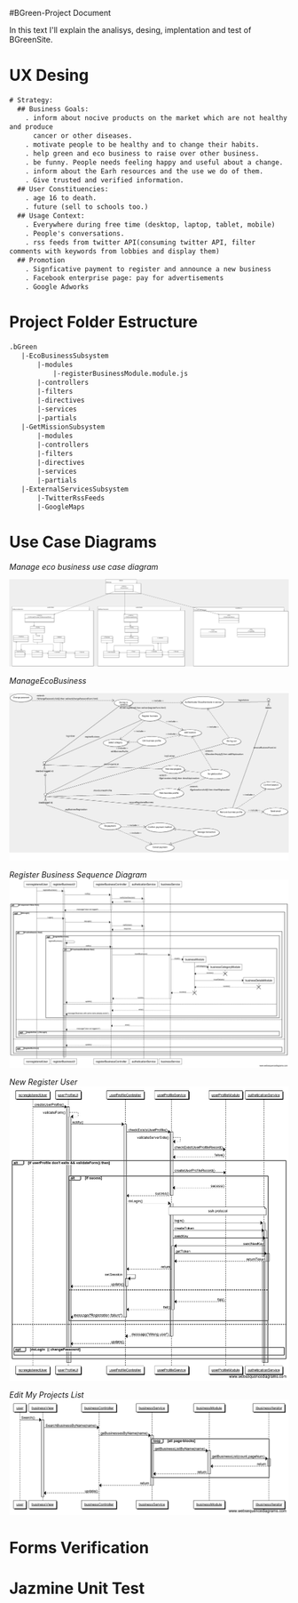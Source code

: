 #BGreen-Project Document

In this text I'll explain the analisys, desing, implentation and test of BGreenSite.


# UX Desing

```
# Strategy:
  ## Business Goals:
    . inform about nocive products on the market which are not healthy and produce
      cancer or other diseases.
    . motivate people to be healthy and to change their habits.
    . help green and eco business to raise over other business.
    . be funny. People needs feeling happy and useful about a change.
    . inform about the Earh resources and the use we do of them.
    . Give trusted and verified information.
  ## User Constituencies:
    . age 16 to death.
    . future (sell to schools too.)
  ## Usage Context:
    . Everywhere during free time (desktop, laptop, tablet, mobile)
    . People's conversations.
    . rss feeds from twitter API(consuming twitter API, filter comments with keywords from lobbies and display them)
  ## Promotion
    . Signficative payment to register and announce a new business
    . Facebook enterprise page: pay for advertisements
    . Google Adworks
```

# Project Folder Estructure
```
.bGreen
   |-EcoBusinessSubsystem
       |-modules
           |-registerBusinessModule.module.js
       |-controllers
       |-filters
       |-directives
       |-services
       |-partials
   |-GetMissionSubsystem
       |-modules
       |-controllers
       |-filters
       |-directives
       |-services
       |-partials
   |-ExternalServicesSubsystem
       |-TwitterRssFeeds
       |-GoogleMaps
```

# Use Case Diagrams

*Manage eco business use case diagram*

![alt text](img/BGreenPackagesDiagram1.png "Logo Title Text 1")

*ManageEcoBusiness*

![alt text](img/ManageEcoBusines.png "Logo Title Text 1")


*Register Business Sequence Diagram*
![alt text](img/registerBusinessSequenceDiagram.png "Logo Title Text 1")

*New Register User*
![alt text](img/registerUserSequenceDiagram.png "Logo Title Text 1")

*Edit My Projects List*
![alt text](img/editProjectsListSequenceDiagram.png "Logo Title Text 1")

# Forms Verification

# Jazmine Unit Test




